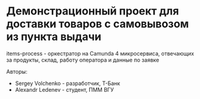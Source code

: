 # Демонстрационный проект для доставки товаров с самовывозом из пункта выдачи

items-process - оркестратор на Camunda
4 микросервиса, отвечающих за продукты, склад, работу оператора и данные по заявке

Авторы:
- Sergey Volchenko - разработчик, Т-Банк 
- Alexandr Ledenev - студент, ПММ ВГУ